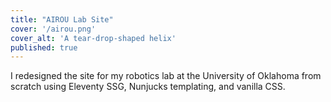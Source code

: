 ```yaml
---
title: "AIROU Lab Site"
cover: '/airou.png'
cover_alt: 'A tear-drop-shaped helix'
published: true
---
```


<script>
    import { AnchorButton } from "$lib";
</script>

I redesigned the site for my robotics lab at the University of Oklahoma from scratch using Eleventy SSG, Nunjucks templating, and vanilla CSS.

<AnchorButton href="https://ou.edu/airou" label="Hosted Site" ext />
<AnchorButton href="https://github.com/airou-lab/website" label="Source Code" ext />